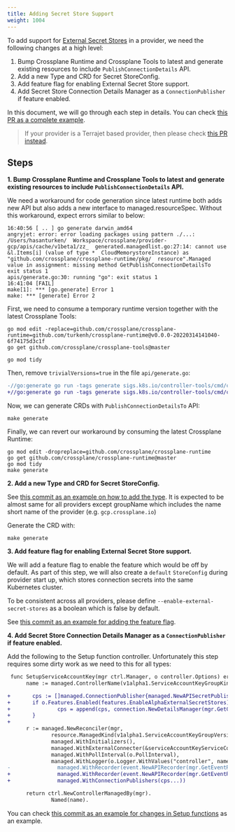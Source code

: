 ```yaml
---
title: Adding Secret Store Support
weight: 1004
---
```




To add support for [External Secret Stores] in a provider, we need the following
changes at a high level:

1. Bump Crossplane Runtime and Crossplane Tools to latest and generate existing
resources to include `PublishConnectionDetails` API.
2. Add a new Type and CRD for Secret StoreConfig.
3. Add feature flag for enabling External Secret Store support.
4. Add Secret Store Connection Details Manager as a `ConnectionPublisher` if
feature enabled.

In this document, we will go through each step in details. You can check 
[this PR as a complete example].

> If your provider is a Terrajet based provider, then please check
> [this PR instead].

## Steps

**1. Bump Crossplane Runtime and Crossplane Tools to latest and generate
existing resources to include `PublishConnectionDetails` API.**

We need a workaround for code generation since latest runtime both adds new API
but also adds a new interface to managed.resourceSpec. Without this workaround,
expect errors similar to below:

  ```shell
  16:40:56 [ .. ] go generate darwin_amd64
  angryjet: error: error loading packages using pattern ./...: /Users/hasanturken/  Workspace/crossplane/provider-gcp/apis/cache/v1beta1/zz_  generated.managedlist.go:27:14: cannot use &l.Items[i] (value of type *  CloudMemorystoreInstance) as "github.com/crossplane/crossplane-runtime/pkg/  resource".Managed value in assignment: missing method GetPublishConnectionDetailsTo
  exit status 1
  apis/generate.go:30: running "go": exit status 1
  16:41:04 [FAIL]
  make[1]: *** [go.generate] Error 1
  make: *** [generate] Error 2
  ```

First, we need to consume a temporary runtime version together with the latest
Crossplane Tools:

  ```shell
  go mod edit -replace=github.com/crossplane/crossplane-runtime=github.com/turkenh/crossplane-runtime@v0.0.0-20220314141040-6f74175d3c1f
  go get github.com/crossplane/crossplane-tools@master

  go mod tidy
  ```

Then, remove `trivialVersions=true` in the file `api/generate.go`:

  ```diff
-//go:generate go run -tags generate sigs.k8s.io/controller-tools/cmd/controller-gen object:headerFile=../hack/boilerplate.go.txt paths=./... crd:trivialVersions=true,crdVersions=v1 output:artifacts:config=../package/crds
+//go:generate go run -tags generate sigs.k8s.io/controller-tools/cmd/controller-gen object:headerFile=../hack/boilerplate.go.txt paths=./... crd:crdVersions=v1 output:artifacts:config=../package/crds
  ```

Now, we can generate CRDs with `PublishConnectionDetailsTo` API:

  ```shell
  make generate
  ```

Finally, we can revert our workaround by consuming the latest Crossplane
Runtime:

  ```shell
  go mod edit -dropreplace=github.com/crossplane/crossplane-runtime
  go get github.com/crossplane/crossplane-runtime@master
  go mod tidy
  make generate
  ```

**2. Add a new Type and CRD for Secret StoreConfig.**

See [this commit as an example on how to add the type]. It is expected to be
almost same for all providers except groupName which includes the name short
name of the provider (e.g. `gcp.crossplane.io`)

Generate the CRD with:

  ```shell
  make generate
  ```

**3. Add feature flag for enabling External Secret Store support.**

We will add a feature flag to enable the feature which would be off by default.
As part of this step, we will also create a `default` `StoreConfig` during
provider start up, which stores connection secrets into the same Kubernetes
cluster.

To be consistent across all providers, please define
`--enable-external-secret-stores` as a boolean which is false by default.

See [this commit as an example for adding the feature flag].

**4. Add Secret Store Connection Details Manager as a `ConnectionPublisher` if
feature enabled.**

Add the following to the Setup function controller. Unfortunately this step
requires some dirty work as we need to this for all types:

  ```diff
   func SetupServiceAccountKey(mgr ctrl.Manager, o controller.Options) error {
        name := managed.ControllerName(v1alpha1.ServiceAccountKeyGroupKind)

+       cps := []managed.ConnectionPublisher{managed.NewAPISecretPublisher(mgr.GetClient(), mgr.GetScheme())}
+       if o.Features.Enabled(features.EnableAlphaExternalSecretStores) {
+               cps = append(cps, connection.NewDetailsManager(mgr.GetClient(), scv1alpha1.StoreConfigGroupVersionKind))
+       }
+
        r := managed.NewReconciler(mgr,
                resource.ManagedKind(v1alpha1.ServiceAccountKeyGroupVersionKind),
                managed.WithInitializers(),
                managed.WithExternalConnecter(&serviceAccountKeyServiceConnector{client: mgr.GetClient()}),
                managed.WithPollInterval(o.PollInterval),
                managed.WithLogger(o.Logger.WithValues("controller", name)),
-               managed.WithRecorder(event.NewAPIRecorder(mgr.GetEventRecorderFor(name))))
+               managed.WithRecorder(event.NewAPIRecorder(mgr.GetEventRecorderFor(name))),
+               managed.WithConnectionPublishers(cps...))

        return ctrl.NewControllerManagedBy(mgr).
                Named(name).
  ```

You can check [this commit as an example for changes in Setup functions] as an
example.

[External Secret Stores]: https://github.com/crossplane/crossplane/blob/master/design/design-doc-external-secret-stores.md
[this PR as a complete example]: https://github.com/crossplane/provider-gcp/pull/421
[this PR instead]: https://github.com/crossplane-contrib/provider-jet-template/pull/23/commits
[this commit as an example on how to add the type]: https://github.com/crossplane/provider-aws/pull/1242/commits/d8a2df323fa2489d82bf1843d2fe338de033c61d
[this commit as an example for adding the feature flag]: https://github.com/crossplane/provider-gcp/pull/421/commits/b5898c62dc6668d9918496de8aa9bc365c371f82
[this commit as an example for changes in Setup functions]: https://github.com/crossplane/provider-gcp/pull/421/commits/9700d0c4fdb7e1fba8805afa309c1b1c7aa167a6